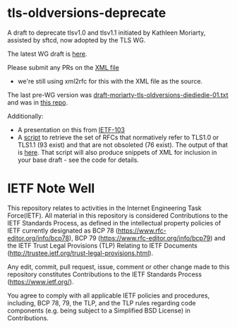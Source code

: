 # tls-oldversions-deprecate

A draft to deprecate tlsv1.0 and tlsv1.1 initiated by Kathleen Moriarty,
assisted by sftcd, now adopted by the TLS WG.

The latest WG draft is [here](https://tools.ietf.org/html/draft-ietf-tls-oldversions-deprecate).

Please submit any PRs on the 
[XML file](https://github.com/tlswg/oldversions-deprecate/blob/master/draft-ietf-tls-oldversions-deprecate.xml)
- we're still using xml2rfc for this with the XML file as the source.

The last pre-WG version was
[draft-moriarty-tls-oldversions-diediedie-01.txt](https://tools.ietf.org/html/draft-moriarty-tls-oldversions-diediedie-01)
and was in [this repo](https://github.com/sftcd/tls-oldversions-diediedie).

Additionally:

- A presentation on this from [IETF-103](https://datatracker.ietf.org/meeting/103/materials/slides-103-tls-sessa-ietf-103-deprecate-old-tls-versions-00)
- A [script](./nonobsnorms.sh) to retrieve the set of RFCs that normatively refer
  to TLS1.0 or TLS1.1 (93 exist) and that are not obsoleted (76 exist). The
  output of that is [here](./nonobsnorms.out). That script will also produce
  snippets of XML for inclusion in your base draft - see the code for 
  details.

# IETF Note Well

This repository relates to activities in the Internet Engineering Task
Force(IETF). All material in this repository is considered Contributions to the
IETF Standards Process, as defined in the intellectual property policies of
IETF currently designated as BCP 78 (https://www.rfc-editor.org/info/bcp78),
BCP 79 (https://www.rfc-editor.org/info/bcp79) and the IETF Trust Legal
Provisions (TLP) Relating to IETF Documents
(http://trustee.ietf.org/trust-legal-provisions.html).

Any edit, commit, pull request, issue, comment or other change made to this
repository constitutes Contributions to the IETF Standards Process
(https://www.ietf.org/).

You agree to comply with all applicable IETF policies and procedures,
including, BCP 78, 79, the TLP, and the TLP rules regarding code components
(e.g. being subject to a Simplified BSD License) in Contributions.
